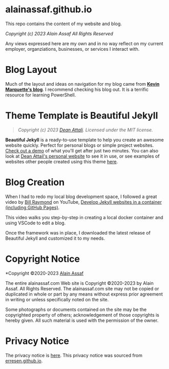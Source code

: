 # alainassaf.github.io

This repo contains the content of my website and blog.

*Copyright (c) 2023 Alain Assaf All Rights Reserved*

Any views expressed here are my own and in no way reflect on my current employer, organziations, businesses, or services I interact with.

# Blog Layout

Much of the layout and ideas on navigation for my blog came from [**Kevin Marquette's blog**](https://powershellexplained.com/). I recommend checking his blog out. It is a terrific resource for learning PowerShell.

# Theme Template is Beautiful Jekyll

> *Copyright (c) 2023 [Dean Attali](http://deanattali.com). Licensed under the MIT license.*

**Beautiful Jekyll** is a ready-to-use template to help you create an awesome website quickly. Perfect for personal blogs or simple project websites.  [Check out a demo](http://deanattali.com/beautiful-jekyll) of what you'll get after just two minutes.  You can also look at [Dean Attail's personal website](http://deanattali.com) to see it in use, or see examples of websites other people created using this theme [here](https://github.com/daattali/beautiful-jekyll#showcased-users-success-stories).

# Blog Creation
When I had to redo my local blog development space, I followed a great video by [Bill Raymond](https://www.youtube.com/c/WilliamRaymondPM/about) on YouTube, [Develop Jekyll websites in a container (including GitHub Pages)](https://youtu.be/owHfKAbJ6_M).

This video walks you step-by-step in creating a local docker container and using VSCode to edit a blog.

Once the framework was in place, I downloaded the latest release of Beautiful Jekyll and customized it to my needs.

# Copyright Notice

*Copyright ©2020-2023 [Alain Assaf](https://alainassaf.com)

The entire alainassaf.com Web site is Copyright ©2020-2023 by Alain Assaf. All Rights Reserved. The alainassaf.com site may not be copied or duplicated in whole or part by any means without express prior agreement in writing or unless specifically noted on the site.

Some photographs or documents contained on the site may be the copyrighted property of others; acknowledgement of those copyrights is hereby given. All such material is used with the permission of the owner.

# Privacy Notice

The privacy notice is [here](https://alainassaf.com/privacy).
This privacy notice was sourced from [erresen.github.io](https://erresen.github.io/privacy/).
